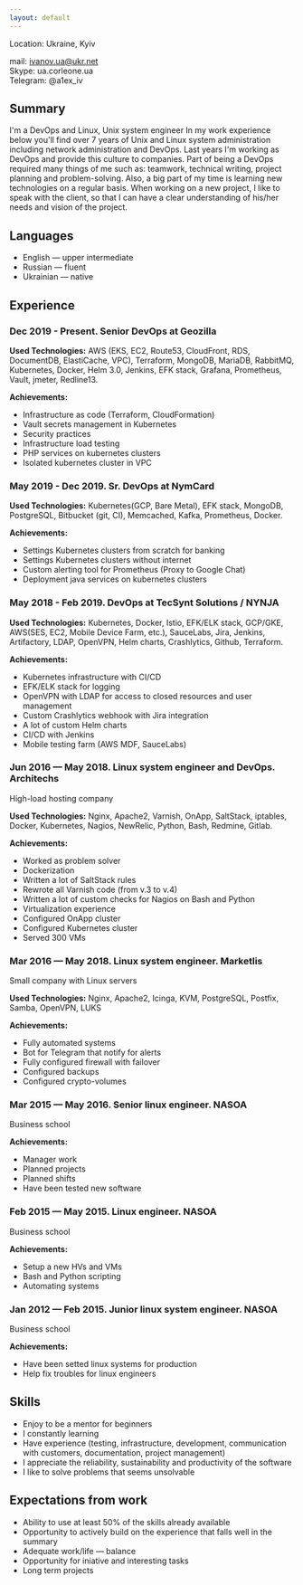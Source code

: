 ```yaml
---
layout: default
---
```


Location: Ukraine, Kyiv

mail: ivanov.ua@ukr.net   
Skype: ua.corleone.ua   
Telegram: @a1ex_iv
## Summary
I'm a DevOps and Linux, Unix system engineer
In my work experience below you'll find over 7 years of Unix and Linux system administration including network administration and DevOps. Last years I'm working as DevOps and provide this culture to companies. Part of being a DevOps required many things of me such as: teamwork, technical writing, project planning and problem-solving. Also, a big part of my time is learning new technologies on a regular basis. When working on a new project, I like to speak with the client, so that I can have a clear understanding of his/her needs and vision of the project.

## Languages
  * English — upper intermediate
  * Russian — fluent
  * Ukrainian — native

## Experience

### Dec 2019 - Present. Senior DevOps at Geozilla
**Used Technologies:** AWS (EKS, EC2, Route53, CloudFront, RDS, DocumentDB, ElastiCache, VPC), Terraform, MongoDB, MariaDB, RabbitMQ, Kubernetes, Docker, Helm 3.0, Jenkins, EFK stack, Grafana, Prometheus, Vault, jmeter, Redline13.

**Achievements:**
 * Infrastructure as code (Terraform, CloudFormation)
 * Vault secrets management in Kubernetes
 * Security practices
 * Infrastructure load testing
 * PHP services on kubernetes clusters
 * Isolated kubernetes cluster in VPC

### May 2019 - Dec 2019. Sr. DevOps at NymCard

**Used Technologies:** Kubernetes(GCP, Bare Metal), EFK stack, MongoDB,
PostgreSQL, Bitbucket (git, CI), Memcached, Kafka, Prometheus, Docker.

**Achievements:**
 * Settings Kubernetes clusters from scratch for banking
 * Settings Kubernetes clusters without internet
 * Custom alerting tool for Prometheus (Proxy to Google Chat)
 * Deployment java services on kubernetes clusters

### May 2018 - Feb 2019. DevOps at TecSynt Solutions / NYNJA

**Used Technologies:** Kubernetes, Docker, Istio, EFK/ELK stack, GCP/GKE,
AWS(SES, EC2, Mobile Device Farm, etc.), SauceLabs, Jira, Jenkins, Artifactory,
LDAP, OpenVPN, Helm charts, Crashlytics, Github, Terraform.

**Achievements:**
 * Kubernetes infrastructure with CI/CD
 * EFK/ELK stack for logging
 * OpenVPN with LDAP for access to closed resources and user management
 * Custom Crashlytics webhook with Jira integration
 * A lot of custom Helm charts
 * CI/CD with Jenkins
 * Mobile testing farm (AWS MDF, SauceLabs)

### Jun 2016 — May 2018. Linux system engineer and DevOps. Architechs
High-load hosting company

**Used Technologies:** Nginx, Apache2, Varnish, OnApp, SaltStack, iptables, Docker, Kubernetes, Nagios, NewRelic, Python, Bash, Redmine, Gitlab.

**Achievements:**
  * Worked as problem solver
  * Dockerization
  * Written a lot of SaltStack rules
  * Rewrote all Varnish code (from v.3 to v.4)
  * Written a lot of custom checks for Nagios on Bash and Python
  * Virtualization experience
  * Configured OnApp cluster
  * Configured Kubernetes cluster
  * Served 300 VMs

### Mar 2016 — May 2018. Linux system engineer. Marketlis
Small company with Linux servers

**Used Technologies:** Nginx, Apache2, Icinga, KVM, PostgreSQL, Postfix, Samba, OpenVPN, LUKS  

**Achievements:**
  * Fully automated systems
  * Bot for Telegram that notify for alerts
  * Fully configured firewall with failover
  * Configured backups
  * Configured crypto-volumes

### Mar 2015 — May 2016. Senior linux engineer. NASOA
Business school  

**Achievements:**
  * Manager work
  * Planned projects
  * Planned shifts
  * Have been tested new software

### Feb 2015 — May 2015. Linux engineer. NASOA
Business school  

**Achievements:**
  * Setup a new HVs and VMs
  * Bash and Python scripting
  * Automating systems

### Jan 2012 — Feb 2015. Junior linux system engineer. NASOA
Business school  

**Achievements:**
  * Have been setted linux systems for production
  * Help fix troubles for linux engineers

## Skills
  * Enjoy to be a mentor for beginners
  * I constantly learning
  * Have experience (testing, infrastructure, development, communication with customers, documentation, project management)
  * I appreciate the reliability, sustainability and productivity of the software
  * I like to solve problems that seems unsolvable

## Expectations from work
  * Ability to use at least 50% of the skills already available
  * Opportunity to actively build on the experience that falls well in the summary
  * Adequate work/life — balance
  * Opportunity for iniative and interesting tasks
  * Long term projects
